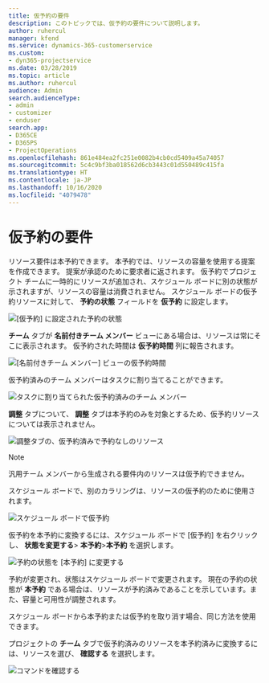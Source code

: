 ```yaml
---
title: 仮予約の要件
description: このトピックでは、仮予約の要件について説明します。
author: ruhercul
manager: kfend
ms.service: dynamics-365-customerservice
ms.custom:
- dyn365-projectservice
ms.date: 03/28/2019
ms.topic: article
ms.author: ruhercul
audience: Admin
search.audienceType:
- admin
- customizer
- enduser
search.app:
- D365CE
- D365PS
- ProjectOperations
ms.openlocfilehash: 861e484ea2fc251e0082b4cb0cd5409a45a74057
ms.sourcegitcommit: 5c4c9bf3ba018562d6cb3443c01d550489c415fa
ms.translationtype: HT
ms.contentlocale: ja-JP
ms.lasthandoff: 10/16/2020
ms.locfileid: "4079478"
---
```

# <a name="soft-book-requirements"></a>仮予約の要件

リソース要件は本予約できます。 本予約では、リソースの容量を使用する提案を作成できます。 提案が承認のために要求者に返されます。 仮予約でプロジェクト チームに一時的にリソースが追加され、スケジュール ボードに別の状態が示されますが、リソースの容量は消費されません。 スケジュール ボードの仮予約リソースに対して、 **予約の状態** フィールドを **仮予約** に設定します。

![ [仮予約] に設定された予約の状態](media/Resource-Management-image77.png)

**チーム** タブが **名前付きチーム メンバー** ビューにある場合は、リソースは常にそこに表示されます。 仮予約された時間は **仮予約時間** 列に報告されます。

![[名前付きチーム メンバー] ビューの仮予約時間](media/Resource-Management-image78.png)

仮予約済みのチーム メンバーはタスクに割り当てることができます。

![タスクに割り当てられた仮予約済みのチーム メンバー](media/Resource-Management-image79.png)

**調整** タブについて、 **調整** タブは本予約のみを対象とするため、仮予約リソースについては表示されません。

![調整タブの、仮予約済みで予約なしのリソース](media/Resource-Management-image80.png)

> [!NOTE]
> 汎用チーム メンバーから生成される要件内のリソースは仮予約できません。

スケジュール ボードで、別のカラリングは、リソースの仮予約のために使用されます。

![スケジュール ボードで仮予約](media/Resource-Management-image81.png)

仮予約を本予約に変換するには、スケジュール ボードで [仮予約] を右クリックし、 **状態を変更する**\> **本予約**\>**本予約** を選択します。

![予約の状態を [本予約] に変更する](media/Resource-Management-image82.png)

予約が変更され、状態はスケジュール ボードで変更されます。 現在の予約の状態が **本予約** である場合は、リソースが予約済みであることを示しています。また、容量と可用性が調整されます。

スケジュール ボードから本予約または仮予約を取り消す場合、同じ方法を使用できます。

プロジェクトの **チーム** タブで仮予約済みのリソースを本予約済みに変換するには、リソースを選び、 **確認する** を選択します。

![コマンドを確認する](media/Resource-Management-image83.png)
